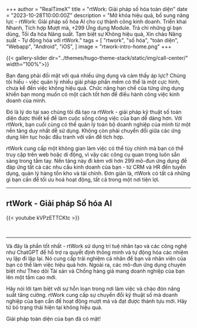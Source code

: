 +++
author = "RealTimeX"
title = "rtWork: Giải pháp số hóa toàn diện"
date = "2023-10-28T10:00:00Z"
description = "Mở khóa hiệu quả, bổ sung năng lực - rtWork: Giải pháp số hóa AI cho cự thành công kinh doanh. Triển khai Nhanh, Tích hợp Mượt mà, +299 Ứng dụng Module. Trả chỉ những gì bạn dùng, Tối đa hóa Năng suất. Tạm biệt sự Không hiệu quả, Xin chào Năng suất - Tự động hóa với rtWork."
tags = [
    "rtwork",
    "số hóa",
    "toàn diện",
    "Webapp",
    "Android",
    "iOS",
]
image = "rtwork-intro-home.png"
+++

{{< gallery-slider dir="../themes/hugo-theme-stack/static/img/call-center/" width="100%">}}

Bạn đang phải đối mặt với quá nhiều ứng dụng và cảm thấy áp lực? Chúng tôi hiểu - việc quản lý nhiều giải pháp phần mềm có thể là một cực hình, chưa kể đến việc không hiệu quả. Chức năng hạn chế của từng ứng dụng khiến bạn mong muốn có một cách tốt hơn để điều hành công việc kinh doanh của mình.

Đó là lý do tại sao chúng tôi đã tạo ra rtWork - giải pháp kỹ thuật số toàn diện được thiết kế để làm cuộc sống công việc của bạn dễ dàng hơn. Với rtWork, bạn cuối cùng có thể quản lý toàn bộ doanh nghiệp của mình từ một nền tảng duy nhất dễ sử dụng. Không còn phải chuyển đổi giữa các ứng dụng liên tục hoặc đấu tranh với vấn đề tích hợp.

rtWork cung cấp một không gian làm việc có thể tùy chỉnh mà bạn có thể truy cập trên web hoặc di động, vì vậy các công cụ quan trọng luôn sẵn sàng trong tầm tay. Nền tảng này đi kèm với hơn 299 mô-đun ứng dụng để đáp ứng tất cả các nhu cầu kinh doanh của bạn - từ CRM và HR đến tuyển dụng, quản lý hàng tồn kho và tài chính. Đơn giản là, rtWork có tất cả những gì bạn cần để tối ưu hoá hoạt động, tất cả trong một nơi tiện lợi.

---

## rtWork - Giải pháp Số hóa AI

{{< youtube kVPzETTCKtc >}}

<br>

---

Và đây là phần tốt nhất - rtWork sử dụng trí tuệ nhân tạo và các công nghệ như ChatGPT để hỗ trợ ra quyết định thông minh và tự động hóa các nhiệm vụ lặp đi lặp lại. Nó cung cấp trải nghiệm cá nhân để bạn và nhân viên của bạn có thể làm việc hiệu quả hơn. Ngoài ra, các mô-đun ứng dụng chuyên biệt như Theo dõi Tài sản và Chống hàng giả mang doanh nghiệp của bạn lên một tầm cao mới.

Hãy nói lời tạm biệt với sự hỗn loạn trong nơi làm việc và chào đón năng suất tăng cường. rtWork cung cấp sự chuyển đổi kỹ thuật số mà doanh nghiệp của bạn cần để hoạt động mượt mà và đạt được thành tựu mới. Hãy từ bỏ trạng thái hiện tại không hiệu quả.

Giải pháp toàn diện của bạn đã có mặt!